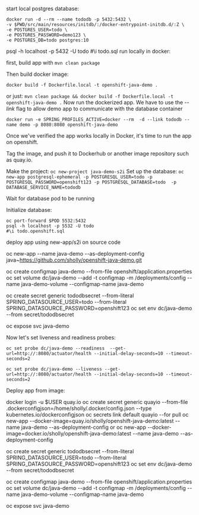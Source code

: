start local postgres database: 

```
docker run -d --rm --name tododb -p 5432:5432 \
-v $PWD/src/main/resources/initdb/:/docker-entrypoint-initdb.d/:Z \
-e POSTGRES_USER=todo \
-e POSTGRES_PASSWORD=demo123 \
-e POSTGRES_DB=todo postgres:10
```
psql -h localhost -p 5432 -U todo
#\i todo.sql
run locally in docker: 

first, build app with
`mvn clean package`

Then build docker image:

`docker build -f Dockerfile.local -t openshift-java-demo .`

or just: 
`mvn clean package && docker build -f Dockerfile.local -t openshift-java-demo .`
Now run the dockerized app.  We have to use the *--link* flag to allow demo app to communicate with the database container

`docker run -e SPRING_PROFILES_ACTIVE=docker --rm  -d --link tododb --name demo -p 8080:8080 openshift-java-demo`

Once we've verified the app works locally in Docker, it's time to run the app on openshift. 

Tag the image, and push it to Dockerhub or another image repository such as quay.io. 

Make the project: 
`oc new-project java-demo-s2i`
Set up the database: 
`oc new-app postgresql-ephemeral -p POSTGRESQL_USER=todo -p POSTGRESQL_PASSWORD=openshift123 -p POSTGRESQL_DATABASE=todo  -p DATABASE_SERVICE_NAME=tododb`

Wait for database pod to be running


Initialize database:

```
oc port-forward $POD 5532:5432
psql -h localhost -p 5532 -U todo
#\i todo.openshift.sql
``` 

deploy app using new-app/s2i on source code

oc new-app --name java-demo --as-deployment-config java~https://github.com/sholly/openshift-java-demo.git

oc create configmap java-demo --from-file openshift/application.properties
oc set volume dc/java-demo --add -t configmap -m /deployments/config --name java-demo-volume --configmap-name java-demo

oc create secret generic tododbsecret --from-literal SPRING_DATASOURCE_USER=todo --from-literal SPRING_DATASOURCE_PASSWORD=openshift123
oc set env dc/java-demo  --from secret/tododbsecret

oc expose svc java-demo

Now let's set liveness and readiness probes: 

`oc set probe dc/java-demo --readiness  --get-url=http://:8080/actuator/health --initial-delay-seconds=10 --timeout-seconds=2`

`oc set probe dc/java-demo --liveness --get-url=http://:8080/actuator/health --initial-delay-seconds=10 --timeout-seconds=2`





Deploy app from image:

docker login -u $USER quay.io
oc create secret generic quayio --from-file  .dockerconfigjson=/home/sholly/.docker/config.json --type kubernetes.io/dockerconfigjson
oc secrets link default quayio --for pull
oc new-app --docker-image=quay.io/sholly/openshift-java-demo:latest --name java-demo --as-deployment-config
or
oc new-app --docker-image=docker.io/sholly/openshift-java-demo:latest --name java-demo --as-deployment-config

oc create secret generic tododbsecret --from-literal SPRING_DATASOURCE_USER=todo --from-literal SPRING_DATASOURCE_PASSWORD=openshift123
oc set env dc/java-demo  --from secret/tododbsecret

oc create configmap java-demo --from-file openshift/application.properties
oc set volume dc/java-demo --add -t configmap -m /deployments/config --name java-demo-volume --configmap-name java-demo

oc expose svc java-demo 


